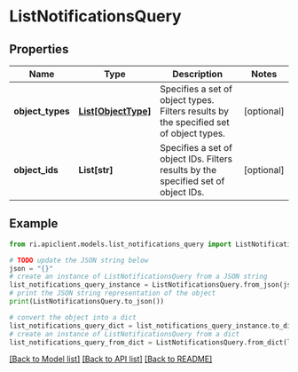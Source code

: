 # ListNotificationsQuery


## Properties

Name | Type | Description | Notes
------------ | ------------- | ------------- | -------------
**object_types** | [**List[ObjectType]**](ObjectType.md) | Specifies a set of object types. Filters results by the specified set of object types. | [optional] 
**object_ids** | **List[str]** | Specifies a set of object IDs. Filters results by the specified set of object IDs. | [optional] 

## Example

```python
from ri.apiclient.models.list_notifications_query import ListNotificationsQuery

# TODO update the JSON string below
json = "{}"
# create an instance of ListNotificationsQuery from a JSON string
list_notifications_query_instance = ListNotificationsQuery.from_json(json)
# print the JSON string representation of the object
print(ListNotificationsQuery.to_json())

# convert the object into a dict
list_notifications_query_dict = list_notifications_query_instance.to_dict()
# create an instance of ListNotificationsQuery from a dict
list_notifications_query_from_dict = ListNotificationsQuery.from_dict(list_notifications_query_dict)
```
[[Back to Model list]](../README.md#documentation-for-models) [[Back to API list]](../README.md#documentation-for-api-endpoints) [[Back to README]](../README.md)

